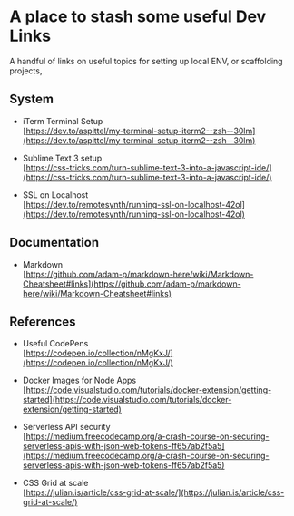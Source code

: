 # A place to stash some useful Dev Links
A handful of links on useful topics for setting up local ENV, or scaffolding projects,

## System

- iTerm Terminal Setup  
  [https://dev.to/aspittel/my-terminal-setup-iterm2--zsh--30lm](https://dev.to/aspittel/my-terminal-setup-iterm2--zsh--30lm)

- Sublime Text 3 setup  
  [https://css-tricks.com/turn-sublime-text-3-into-a-javascript-ide/](https://css-tricks.com/turn-sublime-text-3-into-a-javascript-ide/)

-  SSL on Localhost  
  [https://dev.to/remotesynth/running-ssl-on-localhost-42ol](https://dev.to/remotesynth/running-ssl-on-localhost-42ol)

## Documentation
  - Markdown  
    [https://github.com/adam-p/markdown-here/wiki/Markdown-Cheatsheet#links](https://github.com/adam-p/markdown-here/wiki/Markdown-Cheatsheet#links)

## References
- Useful CodePens  
  [https://codepen.io/collection/nMgKxJ/](https://codepen.io/collection/nMgKxJ/)

- Docker Images for Node Apps  
  [https://code.visualstudio.com/tutorials/docker-extension/getting-started](https://code.visualstudio.com/tutorials/docker-extension/getting-started)

- Serverless API security  
[https://medium.freecodecamp.org/a-crash-course-on-securing-serverless-apis-with-json-web-tokens-ff657ab2f5a5](https://medium.freecodecamp.org/a-crash-course-on-securing-serverless-apis-with-json-web-tokens-ff657ab2f5a5)

- CSS Grid at scale  
[https://julian.is/article/css-grid-at-scale/](https://julian.is/article/css-grid-at-scale/)
